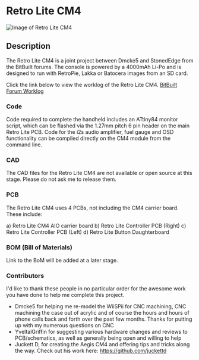 # Retro Lite CM4  
![Image of Retro Lite CM4](https://i.imgur.com/h1mcu5v.jpg)

## Description
The Retro Lite CM4 is a joint project between Dmcke5 and StonedEdge from the BitBuilt forums. The console is powered by a 4000mAh Li-Po and is designed to run with RetroPie, Lakka or Batocera images from an SD card. 

Click the link below to view the worklog of the Retro Lite CM4. 
[BitBuilt Forum Worklog](https://bitbuilt.net/forums/index.php?threads/retro-lite-cm4-a-stonededge-and-dmcke5-collaboration.3934/)

### Code 
Code required to complete the handheld includes an ATtiny84 monitor script, which can be flashed via the 1.27mm pitch 6 pin header on the main Retro Lite PCB. Code for the i2s audio amplifier, fuel gauge and OSD functionality can be compiled directly on the CM4 module from the command line.  

### CAD
The CAD files for the Retro Lite CM4 are not available or open source at this stage. Please do not ask me to release them. 

### PCB
The Retro Lite CM4 uses 4 PCBs, not including the CM4 carrier board. These include: 

a) Retro Lite CM4 AIO carrier board 
b) Retro Lite Controller PCB (Right)
c) Retro Lite Controller PCB (Left)
d) Retro Lite Button Daughterboard

### BOM (Bill of Materials) 
Link to the BoM will be added at a later stage. 

### Contributors 
I'd like to thank these people in no particular order for the awesome work you have done to help me complete this project. 

* Dmcke5 for helping me re-model the WiiSPii for CNC machining, CNC machining the case out of acrylic and of course the hours and hours of phone calls back and forth over the past few months. Thanks for putting up with my numerous questions on CNC
* YveltalGriffin for suggesting various hardware changes and reviews to PCB/schematics, as well as generally being open and willing to help 
* Juckett D, for creating the Aegis CM4 and offering tips and tricks along the way. Check out his work here: https://github.com/juckettd
